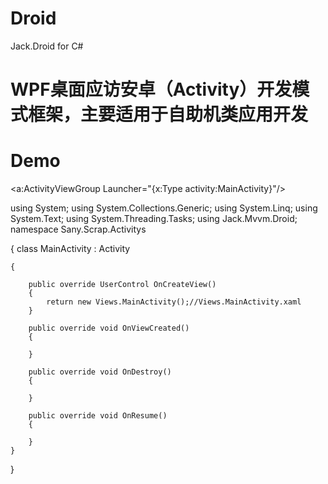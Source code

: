 # Droid
Jack.Droid  for C#
# WPF桌面应访安卓（Activity）开发模式框架，主要适用于自助机类应用开发
# Demo

<Window x:Class="Sany.Scrap.MainWindow"
        xmlns="http://schemas.microsoft.com/winfx/2006/xaml/presentation"
        xmlns:x="http://schemas.microsoft.com/winfx/2006/xaml"
        xmlns:d="http://schemas.microsoft.com/expression/blend/2008"
        xmlns:mc="http://schemas.openxmlformats.org/markup-compatibility/2006"
        xmlns:a="https://github.com/jack0126/Droid"
        xmlns:local="clr-namespace:Sany.Scrap"
        xmlns:activity="clr-namespace:Sany.Scrap.Activitys"
        mc:Ignorable="d"
        Icon="/Sany.Scrap;component/Res/ic_company_logo.png"
        WindowStartupLocation="CenterScreen"
        Title="" Height="720" Width="1024">
    <a:ActivityViewGroup Launcher="{x:Type activity:MainActivity}"/>
</Window>


using System;
using System.Collections.Generic;
using System.Linq;
using System.Text;
using System.Threading.Tasks;
using Jack.Mvvm.Droid;
namespace Sany.Scrap.Activitys

{
    class MainActivity : Activity
    
    {
    
        public override UserControl OnCreateView()
        {
            return new Views.MainActivity();//Views.MainActivity.xaml
        }

        public override void OnViewCreated()
        {
        
        }

        public override void OnDestroy()
        {
        
        }

        public override void OnResume()
        {
        
        }
    }
}
